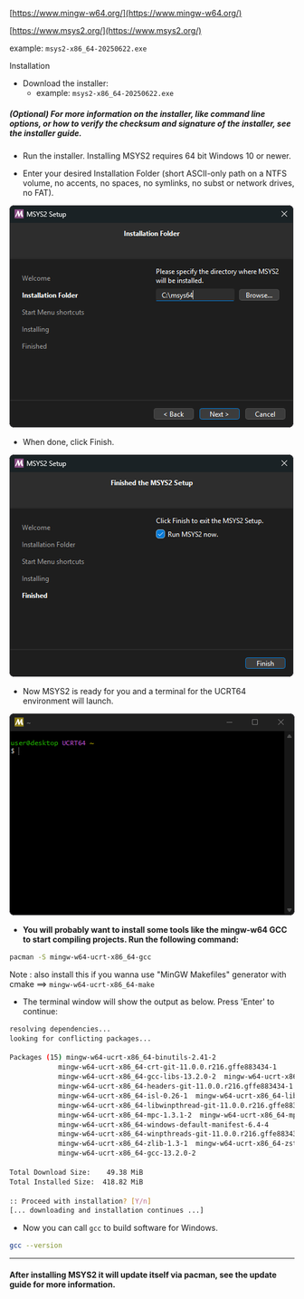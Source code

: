 
[https://www.mingw-w64.org/](https://www.mingw-w64.org/)

[https://www.msys2.org/](https://www.msys2.org/)


example: `msys2-x86_64-20250622.exe`


Installation
- Download the installer:
  - example: `msys2-x86_64-20250622.exe`

##### (Optional) For more information on the installer, like command line options, or how to verify the checksum and signature of the installer, see the installer guide.

- Run the installer. Installing MSYS2 requires 64 bit Windows 10 or newer.

- Enter your desired Installation Folder (short ASCII-only path on a NTFS volume, no accents, no spaces, no symlinks, no subst or network drives, no FAT).

![alt text](1.png)

- When done, click Finish.

![alt text](2.png)

- Now MSYS2 is ready for you and a terminal for the UCRT64 environment will launch.

![Empty MSYS2 terminal window](3.png)

- **You will probably want to install some tools like the mingw-w64 GCC to start compiling projects. Run the following command:**

```bash
pacman -S mingw-w64-ucrt-x86_64-gcc
```
Note : also install this if you wanna use "MinGW Makefiles" generator with cmake ==> `mingw-w64-ucrt-x86_64-make`

- The terminal window will show the output as below. Press 'Enter' to continue:

```bash
resolving dependencies...
looking for conflicting packages...

Packages (15) mingw-w64-ucrt-x86_64-binutils-2.41-2
            mingw-w64-ucrt-x86_64-crt-git-11.0.0.r216.gffe883434-1
            mingw-w64-ucrt-x86_64-gcc-libs-13.2.0-2  mingw-w64-ucrt-x86_64-gmp-6.3.0-2
            mingw-w64-ucrt-x86_64-headers-git-11.0.0.r216.gffe883434-1
            mingw-w64-ucrt-x86_64-isl-0.26-1  mingw-w64-ucrt-x86_64-libiconv-1.17-3
            mingw-w64-ucrt-x86_64-libwinpthread-git-11.0.0.r216.gffe883434-1
            mingw-w64-ucrt-x86_64-mpc-1.3.1-2  mingw-w64-ucrt-x86_64-mpfr-4.2.1-2
            mingw-w64-ucrt-x86_64-windows-default-manifest-6.4-4
            mingw-w64-ucrt-x86_64-winpthreads-git-11.0.0.r216.gffe883434-1
            mingw-w64-ucrt-x86_64-zlib-1.3-1  mingw-w64-ucrt-x86_64-zstd-1.5.5-1
            mingw-w64-ucrt-x86_64-gcc-13.2.0-2

Total Download Size:    49.38 MiB
Total Installed Size:  418.82 MiB

:: Proceed with installation? [Y/n]
[... downloading and installation continues ...]
```

- Now you can call `gcc` to build software for Windows.
```bash
gcc --version
```



---
#### **After installing MSYS2 it will update itself via pacman, see the update guide for more information.**
